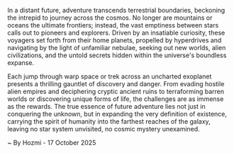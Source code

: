 
In a distant future, adventure transcends terrestrial boundaries, beckoning the intrepid to journey across the cosmos. No longer are mountains or oceans the ultimate frontiers; instead, the vast emptiness between stars calls out to pioneers and explorers. Driven by an insatiable curiosity, these voyagers set forth from their home planets, propelled by hyperdrives and navigating by the light of unfamiliar nebulae, seeking out new worlds, alien civilizations, and the untold secrets hidden within the universe's boundless expanse.

Each jump through warp space or trek across an uncharted exoplanet presents a thrilling gauntlet of discovery and danger. From evading hostile alien empires and deciphering cryptic ancient ruins to terraforming barren worlds or discovering unique forms of life, the challenges are as immense as the rewards. The true essence of future adventure lies not just in conquering the unknown, but in expanding the very definition of existence, carrying the spirit of humanity into the farthest reaches of the galaxy, leaving no star system unvisited, no cosmic mystery unexamined.

~ By Hozmi - 17 October 2025
